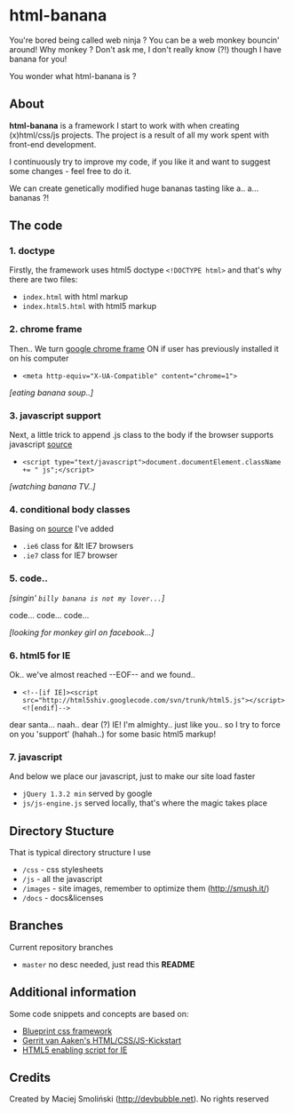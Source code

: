 # html-banana

You're bored being called web ninja ? 
You can be a web monkey bouncin' around!
Why monkey ? Don't ask me, I don't really know (?!) though I have banana for you!

You wonder what html-banana is ?


## About

**html-banana** is a framework I start to work with when creating (x)html/css/js projects.
The project is a result of all my work spent with front-end development. 

I continuously try to improve my code, if you like it and want to suggest some changes - feel free to do it.

We can create genetically modified huge bananas tasting like a.. a... bananas ?!


## The code


### 1. doctype

Firstly, the framework uses html5 doctype `<!DOCTYPE html>` and that's why there are two files:

* `index.html` with html markup
* `index.html5.html` with html5 markup


### 2. chrome frame

Then.. We turn [google chrome frame](http://code.google.com/intl/pl-PL/chrome/chromeframe/) ON if user has previously installed it on his computer

* `<meta http-equiv="X-UA-Compatible" content="chrome=1">`

*[eating banana soup..]*


### 3. javascript support

Next, a little trick to append .js class to the body if the browser supports javascript [source](http://www.webkrauts.de/2008/12/14/sehr-sehr-schnelle-seiten-website-performance-best-practice-teil-2/)

* `<script type="text/javascript">document.documentElement.className += " js";</script>`

*[watching banana TV..]*


### 4. conditional body classes

Basing on [source](http://codecandies.de/2008/12/12/conditional-comments-wenige-requests/) I've added

* `.ie6` class for &lt IE7 browsers
* `.ie7` class for IE7 browser


### 5. code..

*[singin' `billy banana is not my lover...`]*


code...
code...
code...

*[looking for monkey girl on facebook...]*


### 6. html5 for IE

Ok.. we've almost reached --EOF-- and we found..

* `<!--[if IE]><script src="http://html5shiv.googlecode.com/svn/trunk/html5.js"></script><![endif]-->`

dear santa... naah.. dear (?) IE! I'm almighty.. just like you.. so I try to force on you 'support' (hahah..) for some basic html5 markup!

### 7. javascript

And below we place our javascript, just to make our site load faster

* `jQuery 1.3.2 min` served by google
* `js/js-engine.js` served locally, that's where the magic takes place


## Directory Stucture

That is typical directory structure I use

* `/css` - css stylesheets
* `/js` - all the javascript
* `/images` - site images, remember to optimize them (http://smush.it/)
* `/docs` - docs&licenses


## Branches

Current repository branches

* `master` no desc needed, just read this **README**


## Additional information

Some code snippets and concepts are based on:

* [Blueprint css framework](http://blueprintcss.org) 
* [Gerrit van Aaken's HTML/CSS/JS-Kickstart](http://praegnanz.de/weblog/htmlcssjs-kickstart)
* [HTML5 enabling script for IE](http://remysharp.com/2009/01/07/html5-enabling-script/)


## Credits

Created by Maciej Smoliński (http://devbubble.net). No rights reserved
